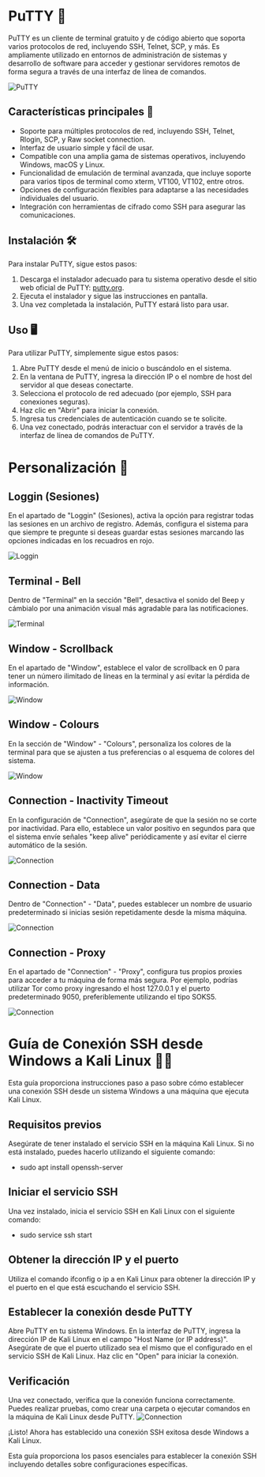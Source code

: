 <!-- YOLO test v2 -->
# PuTTY 🚀

PuTTY es un cliente de terminal gratuito y de código abierto que soporta varios protocolos de red, incluyendo SSH, Telnet, SCP, y más. Es ampliamente utilizado en entornos de administración de sistemas y desarrollo de software para acceder y gestionar servidores remotos de forma segura a través de una interfaz de línea de comandos.

![PuTTY](/Images/icon.jpg)

## Características principales 🎯

- Soporte para múltiples protocolos de red, incluyendo SSH, Telnet, Rlogin, SCP, y Raw socket connection.
- Interfaz de usuario simple y fácil de usar.
- Compatible con una amplia gama de sistemas operativos, incluyendo Windows, macOS y Linux.
- Funcionalidad de emulación de terminal avanzada, que incluye soporte para varios tipos de terminal como xterm, VT100, VT102, entre otros.
- Opciones de configuración flexibles para adaptarse a las necesidades individuales del usuario.
- Integración con herramientas de cifrado como SSH para asegurar las comunicaciones.

## Instalación 🛠️

Para instalar PuTTY, sigue estos pasos:

1. Descarga el instalador adecuado para tu sistema operativo desde el sitio web oficial de PuTTY: [putty.org](https://www.putty.org/).
2. Ejecuta el instalador y sigue las instrucciones en pantalla.
3. Una vez completada la instalación, PuTTY estará listo para usar.

## Uso 🖥️

Para utilizar PuTTY, simplemente sigue estos pasos:

1. Abre PuTTY desde el menú de inicio o buscándolo en el sistema.
2. En la ventana de PuTTY, ingresa la dirección IP o el nombre de host del servidor al que deseas conectarte.
3. Selecciona el protocolo de red adecuado (por ejemplo, SSH para conexiones seguras).
4. Haz clic en "Abrir" para iniciar la conexión.
5. Ingresa tus credenciales de autenticación cuando se te solicite.
6. Una vez conectado, podrás interactuar con el servidor a través de la interfaz de línea de comandos de PuTTY.

#
#

# Personalización 🧢

## Loggin (Sesiones)
En el apartado de "Loggin" (Sesiones), activa la opción para registrar todas las sesiones en un archivo de registro. Además, configura el sistema para que siempre te pregunte si deseas guardar estas sesiones marcando las opciones indicadas en los recuadros en rojo.

![Loggin](/Images/img-1.png)

## Terminal - Bell
Dentro de "Terminal" en la sección "Bell", desactiva el sonido del Beep y cámbialo por una animación visual más agradable para las notificaciones.

![Terminal](/Images/img-2.png)

## Window - Scrollback
En el apartado de "Window", establece el valor de scrollback en 0 para tener un número ilimitado de líneas en la terminal y así evitar la pérdida de información.

![Window](/Images/img-3.png)

## Window - Colours
En la sección de "Window" - "Colours", personaliza los colores de la terminal para que se ajusten a tus preferencias o al esquema de colores del sistema.

![Window](/Images/img-4.png)

## Connection - Inactivity Timeout
En la configuración de "Connection", asegúrate de que la sesión no se corte por inactividad. Para ello, establece un valor positivo en segundos para que el sistema envíe señales "keep alive" periódicamente y así evitar el cierre automático de la sesión.

![Connection](/Images/img-5.png)

## Connection - Data
Dentro de "Connection" - "Data", puedes establecer un nombre de usuario predeterminado si inicias sesión repetidamente desde la misma máquina.

![Connection](/Images/img-6.png)

## Connection - Proxy
En el apartado de "Connection" - "Proxy", configura tus propios proxies para acceder a tu máquina de forma más segura. Por ejemplo, podrías utilizar Tor como proxy ingresando el host 127.0.0.1 y el puerto predeterminado 9050, preferiblemente utilizando el tipo SOKS5.

![Connection](/Images/img-7.png)

#
#

# Guía de Conexión SSH desde Windows a Kali Linux 👨‍💻
Esta guía proporciona instrucciones paso a paso sobre cómo establecer una conexión SSH desde un sistema Windows a una máquina que ejecuta Kali Linux.

## Requisitos previos
Asegúrate de tener instalado el servicio SSH en la máquina Kali Linux. Si no está instalado, puedes hacerlo utilizando el siguiente comando:
- sudo apt install openssh-server

## Iniciar el servicio SSH
Una vez instalado, inicia el servicio SSH en Kali Linux con el siguiente comando:
- sudo service ssh start

## Obtener la dirección IP y el puerto
Utiliza el comando ifconfig o ip a en Kali Linux para obtener la dirección IP y el puerto en el que está escuchando el servicio SSH.

## Establecer la conexión desde PuTTY
Abre PuTTY en tu sistema Windows.
En la interfaz de PuTTY, ingresa la dirección IP de Kali Linux en el campo "Host Name (or IP address)".
Asegúrate de que el puerto utilizado sea el mismo que el configurado en el servicio SSH de Kali Linux. Haz clic en "Open" para iniciar la conexión.

## Verificación
Una vez conectado, verifica que la conexión funciona correctamente.
Puedes realizar pruebas, como crear una carpeta o ejecutar comandos en la máquina de Kali Linux desde PuTTY.
![Connection](/Images/img-8.png)

¡Listo! Ahora has establecido una conexión SSH exitosa desde Windows a Kali Linux.

Esta guía proporciona los pasos esenciales para establecer la conexión SSH incluyendo detalles sobre configuraciones específicas.
